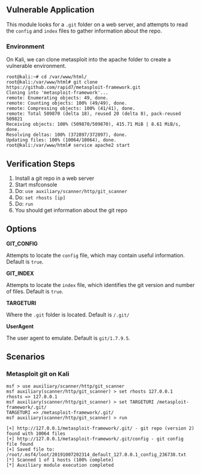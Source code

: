 ## Vulnerable Application

This module looks for a `.git` folder on a web server, and attempts to read the `config` and `index` files to gather information about the repo.

### Environment

On Kali, we can clone metasploit into the apache folder to create a vulnerable environment.

```
root@kali:~# cd /var/www/html/
root@kali:/var/www/html# git clone https://github.com/rapid7/metasploit-framework.git
Cloning into 'metasploit-framework'...
remote: Enumerating objects: 49, done.
remote: Counting objects: 100% (49/49), done.
remote: Compressing objects: 100% (41/41), done.
remote: Total 509870 (delta 18), reused 20 (delta 8), pack-reused 509821
Receiving objects: 100% (509870/509870), 415.71 MiB | 8.61 MiB/s, done.
Resolving deltas: 100% (372897/372897), done.
Updating files: 100% (10064/10064), done.
root@kali:/var/www/html# service apache2 start
```

## Verification Steps

  1. Install a git repo in a web server
  2. Start msfconsole
  3. Do: ```use auxiliary/scanner/http/git_scanner```
  4. Do: ```set rhosts [ip]```
  5. Do: ```run```
  6. You should get information about the git repo

## Options

  **GIT_CONFIG**

  Attempts to locate the `config` file, which may contain useful information.  Default is `true`.

  **GIT_INDEX**

  Attempts to locate the `index` file, which identifies the git version and number of files.  Default is `true`.

  **TARGETURI**

  Where the `.git` folder is located.  Default is `/.git/`

  **UserAgent**

  The user agent to emulate.  Default is `git/1.7.9.5`.

## Scenarios

### Metasploit git on Kali

```
msf > use auxiliary/scanner/http/git_scanner 
msf auxiliary(scanner/http/git_scanner) > set rhosts 127.0.0.1
rhosts => 127.0.0.1
msf auxiliary(scanner/http/git_scanner) > set TARGETURI /metasploit-framework/.git/
TARGETURI => /metasploit-framework/.git/
msf auxiliary(scanner/http/git_scanner) > run

[+] http://127.0.0.1/metasploit-framework/.git/ - git repo (version 2) found with 10064 files
[+] http://127.0.0.1/metasploit-framework/.git/config - git config file found
[+] Saved file to: /root/.msf4/loot/20191007202314_default_127.0.0.1_config_236738.txt
[*] Scanned 1 of 1 hosts (100% complete)
[*] Auxiliary module execution completed
```
